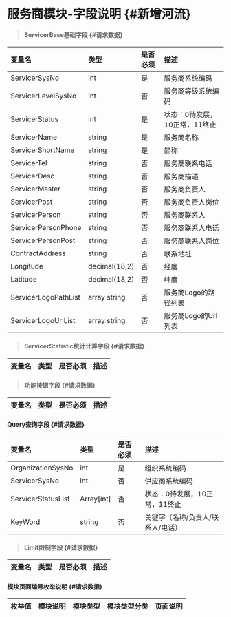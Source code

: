 # 服务商模块-字段说明 {#新增河流}

> #### ServicerBase基础字段 {#请求数据}

| 变量名 | 类型 | 是否必须 | 描述 |
| :--- | :--- | :--- | :--- |
| ServicerSysNo | int | 是 | 服务商系统编码 |
| ServicerLevelSysNo | int | 否 | 服务商等级系统编码 |
| ServicerStatus | int | 是 | 状态：0待发展，10正常，11终止 |
| ServicerName | string | 是 | 服务商名称 |
| ServicerShortName | string | 是 | 简称 |
| ServicerTel | string | 否 | 服务商联系电话 |
| ServicerDesc | string | 否 | 服务商描述 |
| ServicerMaster | string | 否 | 服务商负责人 |
| ServicerPost | string | 否 | 服务商负责人岗位 |
| ServicerPerson | string | 否 | 服务商联系人 |
| ServicerPersonPhone | string | 否 | 服务商联系人电话 |
| ServicerPersonPost | string | 否 | 服务商联系人岗位 |
| ContractAddress | string | 否 | 联系地址 |
| Longitude | decimal\(18,2\) | 否 | 经度 |
| Latitude | decimal\(18,2\) | 否 | 纬度 |
| ServicerLogoPathList | array string | 否 | 服务商Logo的路径列表 |
| ServicerLogoUrlList | array string | 否 | 服务商Logo的Url列表 |

> #### ServicerStatistic统计计算字段 {#请求数据}

| 变量名 | 类型 | 是否必须 | 描述 |
| :--- | :--- | :--- | :--- |


> #### 功能按钮字段 {#请求数据}

| 变量名 | 类型 | 是否必须 | 描述 |
| :--- | :--- | :--- | :--- |


#### Query查询字段 {#请求数据}

| 变量名 | 类型 | 是否必须 | 描述 |
| :--- | :--- | :--- | :--- |
| OrganizationSysNo | int | 是 | 组织系统编码 |
| ServicerSysNo | int | 否 | 供应商系统编码 |
| ServicerStatusList | Array\[int\] | 否 | 状态：0待发展，10正常，11终止 |
| KeyWord | string | 否 | 关键字（名称/负责人/联系人/电话） |

> #### Limit限制字段 {#请求数据}

| 变量名 | 类型 | 是否必须 | 描述 |
| :--- | :--- | :--- | :--- |


#### 模块页面编号枚举说明 {#请求数据}

| 枚举值 | 模块说明 | 模块类型 | 模块类型分类 | 页面说明 |
| :--- | :--- | :--- | :--- | :--- |




